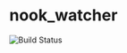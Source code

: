 # nook_watcher
![Build Status](https://img.shields.io/github/workflow/status/AfricasVoices/nook_watcher/Nook%20Watcher%20CI)
